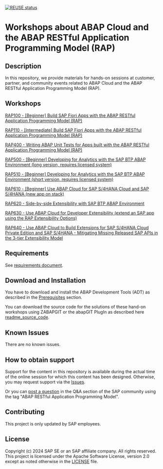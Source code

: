 [![REUSE status](https://api.reuse.software/badge/github.com/SAP-samples/abap-platform-rap-workshops)](https://api.reuse.software/info/github.com/SAP-samples/abap-platform-rap-workshops)

# Workshops about ABAP Cloud and the ABAP RESTful Application Programming Model (RAP)

## Description
In this repository, we provide materials for hands-on sessions at  customer, partner, and community events related to ABAP Cloud and the ABAP RESTful Application Programming Model (RAP).

## Workshops

[RAP100 - \[Beginner\] Build SAP Fiori Apps with the ABAP RESTful Application Programming Model (RAP)](https://github.com/SAP-samples/abap-platform-rap100)  

[RAP110 - \[Intermediate\] Build SAP Fiori Apps with the ABAP RESTful Application Programming Model (RAP)](https://github.com/SAP-samples/abap-platform-rap110)

[RAP400 - Writing ABAP Unit Tests for Apps built with the ABAP RESTful Application Programming Model (RAP)](/rap4xx/rap400#readme)

[RAP500 - \[Beginner\] Developing for Analytics with the SAP BTP ABAP Environment (long version, requires licensed system)](/rap5xx/rap500#readme)

[RAP510 - \[Beginner\] Developing for Analytics with the SAP BTP ABAP Environment (short version, requires licensed system)](/rap5xx/rap510#readme)

[RAP610 - \[Beginner\] Use ABAP Cloud for SAP S/4HANA Cloud and SAP S/4HANA (new app on stack)](/rap6xx/rap610#readme)

[RAP620 - Side-by-side Extensibility with SAP BTP ABAP Environment](/rap6xx/rap620#readme)

[RAP630 - Use ABAP Cloud for Developer Extensibility (extend an SAP app using the RAP Extensibility Options)](https://github.com/SAP-samples/abap-platform-rap630)

[RAP640 - Use ABAP Cloud to Build Extensions for SAP S/4HANA Cloud Private Edition and SAP S/4HANA - Mitigating Missing Released SAP APIs in the 3-tier Extensibility Model](https://github.com/SAP-samples/abap-platform-rap640)


## Requirements

See [requirements document](requirements_rap_workshops.md).


## Download and Installation

You have to download and install the ABAP Development Tools (ADT) as described in the [Prerequisites](#requirements) section.

You can download the source code for the solutions of these hand-on workshops using ZABAPGIT or the abapGIT PlugIn as described here  [readme_source_code](/readme_source_code.md). 

## Known Issues

There are no known issues.

## How to obtain support

Support for the content in this repository is available during the actual time of the online session for which this content has been designed. Otherwise, you may request support via the [Issues](../../issues).

Or you can [post a question](https://answers.sap.com/questions/ask.html) in the Q&A section of the SAP community using the tag "ABAP RESTful Application Programming Model".

## Contributing

This project is only updated by SAP employees.

## License
Copyright (c) 2024 SAP SE or an SAP affiliate company. All rights reserved. This project is licensed under the Apache Software License, version 2.0 except as noted otherwise in the [LICENSE](LICENSES/Apache-2.0.txt) file.

